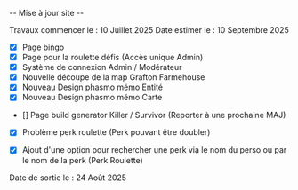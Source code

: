 -- Mise à jour site --

Travaux commencer le : 10 Juillet 2025
Date estimer le : 10 Septembre 2025

<!-- PHASMO -->

* [X] Page bingo
* [X] Page pour la roulette défis (Accès unique Admin)
* [X] Système de connexion Admin / Modérateur
* [X] Nouvelle découpe de la map Grafton Farmehouse
* [X] Nouveau Design phasmo mémo Entité
* [X] Nouveau Design phasmo mémo Carte

<!-- DBD -->

* [] Page build generator Killer / Survivor (Reporter à une prochaine MAJ)
* [X] Problème perk roulette (Perk pouvant être doubler)
* [X] Ajout d'une option pour rechercher une perk via le nom du perso ou par le nom de la perk (Perk Roulette)


Date de sortie le : 24 Août 2025